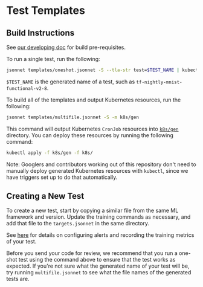 # Test Templates

## Build Instructions

See [our developing doc](../doc/developing) for build pre-requisites.

To run a single test, run the following:

```bash
jsonnet templates/oneshot.jsonnet -S --tla-str test=$TEST_NAME | kubectl create -f -
```

`$TEST_NAME` is the generated name of a test, such as `tf-nightly-mnist-functional-v2-8`.

To build all of the templates and output Kubernetes resources, run the following:

```bash
jsonnet templates/multifile.jsonnet -S -m k8s/gen
```

This command will output Kubernetes `CronJob` resources into [`k8s/gen`](../k8s/gen) directory. You can deploy these resources by running the following command:

```bash
kubectl apply -f k8s/gen -f k8s/
```

Note: Googlers and contributors working out of this repository don't need to manually deploy generated Kubernetes resources with `kubectl`, since we have triggers set up to do that automatically.

## Creating a New Test

To create a new test, start by copying a similar file from the same ML framework and version. Update the training commands as necessary, and add that file to the `targets.jsonnet` in the same directory.

See [here](../metrics_handler/README.md) for details on configuring alerts and recording the training metrics of your test.

Before you send your code for review, we recommend that you run a one-shot test using the command above to ensure that the test works as expected. If you're not sure what the generated name of your test will be, try running `multifile.jsonnet` to see what the file names of the generated tests are.
